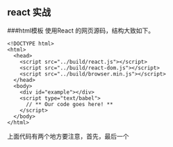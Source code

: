 ## react 实战
###html模板
使用React 的网页源码，结构大致如下。

```
<!DOCTYPE html>
<html>
  <head>
    <script src="../build/react.js"></script>
    <script src="../build/react-dom.js"></script>
    <script src="../build/browser.min.js"></script>
  </head>
  <body>
    <div id="example"></div>
    <script type="text/babel">
      // ** Our code goes here! **
    </script>
  </body>
</html>
```
上面代码有两个地方要注意，首先，最后一个<script>标签type属性为 text/babel  .这是因为 React独有的JSX语法，跟js不兼容。凡是使用JSX的地方，都要加上 type="text/babel"
其次，上面代码一共用了 三个库  react.js  react-dom.js   Browser.js，他们必须首先加载。其中react.js是React的核心库，react-dom.js是提供与DOM相关的功能，Browser.js的作用是将JsX语法转为javascript语法，这一步很消耗时间，实际上线的时候，应该将它放到服务器完成。
###ReactDOM.render()
ReactDOM.render是React的最基本方法，用于将模板转为HTML语言，并插入指定的DOM节点。
ReactDOM.render(
<h1>Hello,world</h1>,
document.getElementById('example'));
上面代码将一个h1标题，插入 example节点  
###JSX语法
上一节的代码，HTMl语言直接写在JavaScript语言之中，不加任何引号，这就是 jsx的语法，它允许HTML与js的混写
var names=['Alice','Emily','Kate'];
ReactDOM.render(
<div>{
  names.map(function(name){
    return <div>Hello,{name}!</div>
  })
}
)

